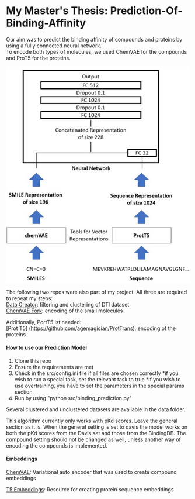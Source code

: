 # My Master's Thesis: Prediction-Of-Binding-Affinity

Our aim was to predict the binding affinity of compounds and proteins by using a fully connected neural network.\
To encode both types of molecules, we used ChemVAE for the compounds and ProT5 for the proteins. 

![plot](./images/mymodel.png)

The following two repos were also part of my project. All three are required to repeat my steps:\
[Data Creator](https://github.com/Lanorius/dataset_creation): filtering and clustering of DTI dataset\
[ChemVAE Fork](https://github.com/Lanorius/chemical_vae): encoding of the small molecules

Additionally, PortT5 ist needed:\
[Prot T5] (https://github.com/agemagician/ProtTrans): encoding of the proteins


#### How to use our Prediction Model
1. Clone this repo
2. Ensure the requirements are met
3. Check in the src/config.ini file if all files are chosen correctly
	*if you wish to run a special task, set the relevant task to true
	*if you wish to use overtraining, you have to set the parameters in the special params section
4. Run by using "python src/binding_prediction.py"

Several clustered and unclustered datasets are available in the data folder.

This algorithm currently only works with pKd scores. Leave the general section as it is. When the general setting is set to davis
the model works on both the pKd scores from the Davis set and those from the BindingDB.
The compound setting should not be changed as well, unless another way of encoding the compounds is implemented. 


#### Embeddings

[ChemVAE](https://github.com/aspuru-guzik-group/chemical_vae): Variational auto encoder that was used to create compound embeddings

[T5 Embeddings](https://github.com/agemagician/ProtTrans): Resource for creating protein sequence embeddings

<!--

## Table of Contents

* [Description](#Description)
* [Setup](#Setup)
	* [BindingDB](#BindingDB)
* [Usage](#usage)
	* [Preprocess Data](#Preprocess-Data)
	* [Training a model](#Training-a-model)
		* [config.ini](#config.ini)
	* [Load pre-trained model and load new data](#Load-pre-trained-model-and-load-new-data)
* [Links](#Links)
	* [Project related presentations and publications](#Project-related-presentations-and-publications)
	* [Related resources](#Related-resources)
		* [Embeddings](#Embeddings)
		* [Databases](#Databases)
		* [Related Work](#Related-work)
* [ToDOs](#ToDOs)
* [Future ideas](#Future-ideas)



#### config.ini

This file is for adjusting the settings that should be used for training a new model.
-->


